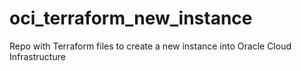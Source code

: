 # oci_terraform_new_instance
Repo with Terraform files to create a new instance into Oracle Cloud Infrastructure
